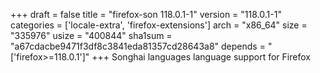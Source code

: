 +++
draft = false
title = "firefox-son 118.0.1-1"
version = "118.0.1-1"
categories = ['locale-extra', 'firefox-extensions']
arch = "x86_64"
size = "335976"
usize = "400844"
sha1sum = "a67cdacbe9471f3df8c3841eda81357cd28643a8"
depends = "['firefox>=118.0.1']"
+++
Songhai languages language support for Firefox